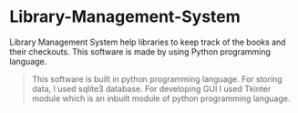 # Library-Management-System
Library Management System help libraries to keep track of the books and their checkouts. This software is made by using Python programming language.

> This software is built in python programming language.
> For storing data, I used sqlite3 database.
> For developing GUI I used Tkinter module which is an inbuilt module of python programming language.
